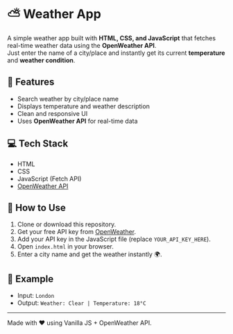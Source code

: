 # ⛅ Weather App

A simple weather app built with **HTML, CSS, and JavaScript** that fetches real-time weather data using the **OpenWeather API**.  
Just enter the name of a city/place and instantly get its current **temperature** and **weather condition**.

## 🚀 Features
- Search weather by city/place name
- Displays temperature and weather description
- Clean and responsive UI
- Uses **OpenWeather API** for real-time data

## 💻 Tech Stack
- HTML  
- CSS  
- JavaScript (Fetch API)  
- [OpenWeather API](https://openweathermap.org/api)

## 📂 How to Use
1. Clone or download this repository.  
2. Get your free API key from [OpenWeather](https://openweathermap.org/api).  
3. Add your API key in the JavaScript file (replace `YOUR_API_KEY_HERE`).  
4. Open `index.html` in your browser.  
5. Enter a city name and get the weather instantly 🌍.

## 📝 Example
- Input: `London`  
- Output: `Weather: Clear | Temperature: 18°C`

---
Made with ❤️ using Vanilla JS + OpenWeather API.
